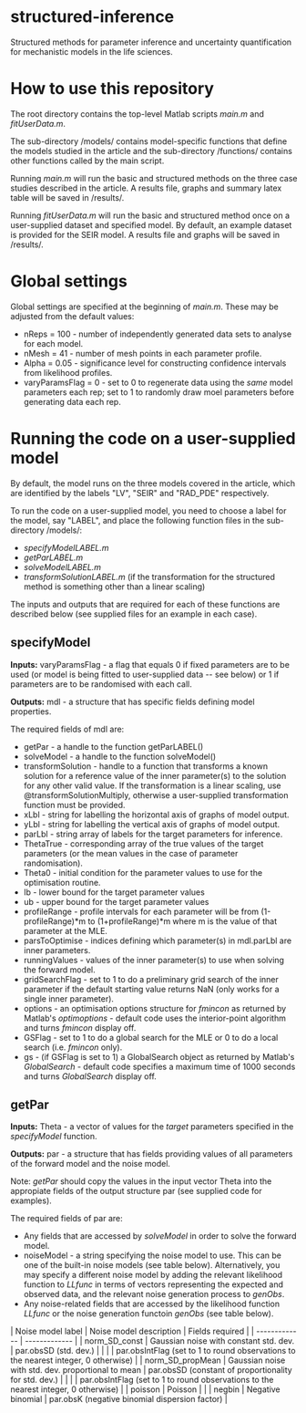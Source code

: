 # structured-inference

 Structured methods for parameter inference and uncertainty quantification for mechanistic models in the life sciences.


 # How to use this repository

The root directory contains the top-level Matlab scripts *main.m* and *fitUserData.m*.

The sub-directory /models/ contains model-specific functions that define the models studied in the article and the sub-directory /functions/ contains other functions called by the main script. 

Running *main.m* will run the basic and structured methods on the three case studies described in the article. A results file, graphs and summary latex table will be saved in /results/.

Running *fitUserData.m* will run the basic and structured method once on a user-supplied dataset and specified model. By default, an example dataset is provided for the SEIR model. A results file and graphs will be saved in /results/.




# Global settings

Global settings are specified at the beginning of *main.m*. These may be adjusted from the default values:
- nReps = 100 - number of independently generated data sets to analyse for each model.
 - nMesh = 41 - number of mesh points in each parameter profile.
 - Alpha = 0.05 - significance level for constructing confidence intervals from likelihood profiles.
 - varyParamsFlag = 0 - set to 0 to regenerate data using the *same* model parameters each rep; set to 1 to randomly draw moel parameters before generating data each rep.
 
# Running the code on a user-supplied model

By default, the model runs on the three models covered in the article, which are identified by the labels "LV", "SEIR" and "RAD_PDE" respectively.

To run the code on a user-supplied model, you need to choose a label for the model, say "LABEL", and place the following function files in the sub-directory /models/:
- *specifyModelLABEL.m*
- *getParLABEL.m*
- *solveModelLABEL.m*
- *transformSolutionLABEL.m* (if the transformation for the structured method is something other than a linear scaling)

The inputs and outputs that are required for each of these functions are described below (see supplied files for an example in each case).

## specifyModel

**Inputs:** varyParamsFlag - a flag that equals 0 if fixed parameters are to be used (or model is being fitted to user-supplied data -- see below) or 1 if parameters are to be randomised with each call.

**Outputs:** mdl - a structure that has specific fields defining model properties.

The required fields of mdl are:
- getPar - a handle to the function getParLABEL()
- solveModel - a handle to the function solveModel()
- transformSolution - handle to a function that transforms a known solution for a reference value of the inner parameter(s) to the solution for any other valid value. If the transformation is a linear scaling, use @transformSolutionMultiply, otherwise a user-supplied transformation function must be provided.
- xLbl - string for labelling the horizontal axis of graphs of model output.
- yLbl - string for labelling the vertical axis of graphs of model output.
- parLbl - string array of labels for the target parameters for inference.
- ThetaTrue - corresponding array of the true values of the target parameters (or the mean values in the case of parameter randomisation).
- Theta0 - initial condition for the parameter values to use for the optimisation routine.
- lb - lower bound for the target parameter values
- ub - upper bound for the target parameter values
- profileRange - profile intervals for each parameter will be from (1-profileRange)*m to (1+profileRange)*m where m is the value of that parameter at the MLE.
- parsToOptimise - indices defining which parameter(s) in mdl.parLbl are inner parameters.
- runningValues - values of the inner parameter(s) to use when solving the forward model.
- gridSearchFlag - set to 1 to do a preliminary grid search of the inner parameter if the default starting value returns NaN (only works for a single inner parameter).
- options - an optimisation options structure for *fmincon* as returned by Matlab's *optimoptions* - default code uses the interior-point algorithm and turns *fmincon* display off.
- GSFlag - set to 1 to do a global search for the MLE or 0 to do a local search (i.e. *fmincon* only).
- gs - (if GSFlag is set to 1) a GlobalSearch object as returned by Matlab's *GlobalSearch* - default code specifies a maximum time of 1000 seconds and turns *GlobalSearch* display off.

## getPar

**Inputs:** Theta - a vector of values for the *target* parameters specified in the *specifyModel* function.

**Outputs:** par - a structure that has fields providing values of all parameters of the forward model and the noise model.

Note: *getPar* should copy the values in the input vector Theta into the appropiate fields of the output structure par (see supplied code for examples).

The required fields of par are:
- Any fields that are accessed by *solveModel* in order to solve the forward model.
- noiseModel - a string specifying the noise model to use. This can be one of the built-in noise models (see table below). Alternatively, you may specify a different noise model by adding the relevant likelihood function to *LLfunc* in terms of vectors representing the expected and observed data, and the relevant noise generation process to *genObs*. 
- Any noise-related fields that are accessed by the likelihood function *LLfunc* or the noise generation functoin *genObs* (see table below).


| Noise model label  | Noise model description | Fields required |
| ------------- | ------------- |
| norm_SD_const  | Gaussian noise with constant std. dev. | par.obsSD (std. dev.)  |
|                |                                        | par.obsIntFlag (set to 1 to round observations to the nearest integer, 0 otherwise) |
| norm_SD_propMean  | Gaussian noise with std. dev. proportional to mean | par.obsSD (constant of proportionality for std. dev.)  |
|                |                                        | par.obsIntFlag (set to 1 to round observations to the nearest integer, 0 otherwise) |
| poisson        | Poisson  |  |
| negbin | Negative binomial | par.obsK (negative binomial dispersion factor) |



 
